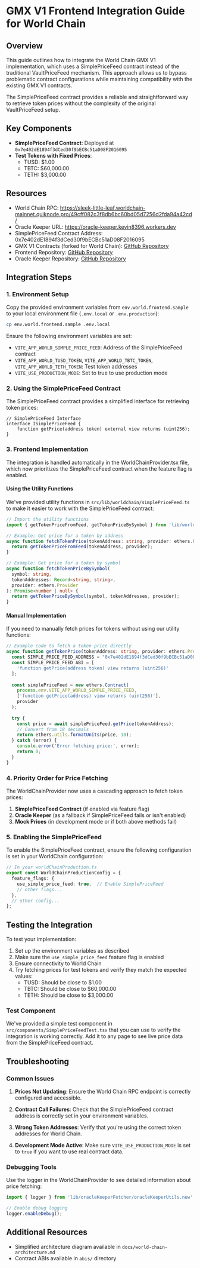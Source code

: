 # GMX V1 Frontend Integration Guide for World Chain

## Overview

This guide outlines how to integrate the World Chain GMX V1 implementation, which uses a SimplePriceFeed contract instead of the traditional VaultPriceFeed mechanism. This approach allows us to bypass problematic contract configurations while maintaining compatibility with the existing GMX V1 contracts.

The SimplePriceFeed contract provides a reliable and straightforward way to retrieve token prices without the complexity of the original VaultPriceFeed setup.

## Key Components

- **SimplePriceFeed Contract**: Deployed at `0x7e402dE1894f3dCed30f9bECBc51aD08F2016095`
- **Test Tokens with Fixed Prices**:
  - TUSD: $1.00
  - TBTC: $60,000.00
  - TETH: $3,000.00

## Resources

- World Chain RPC: https://sleek-little-leaf.worldchain-mainnet.quiknode.pro/49cff082c3f8db6bc60bd05d7256d2fda94a42cd/
- Oracle Keeper URL: https://oracle-keeper.kevin8396.workers.dev
- SimplePriceFeed Contract Address: 0x7e402dE1894f3dCed30f9bECBc51aD08F2016095
- GMX V1 Contracts (forked for World Chain): [GitHub Repository](https://github.com/Tytandoteth/gmx-contracts-world)
- Frontend Repository: [GitHub Repository](https://github.com/Tytandoteth/gmx-interface-world)
- Oracle Keeper Repository: [GitHub Repository](https://github.com/Tytandoteth/redstone-oracle-keeper)

## Integration Steps

### 1. Environment Setup

Copy the provided environment variables from `env.world.frontend.sample` to your local environment file (`.env.local` or `.env.production`):

```bash
cp env.world.frontend.sample .env.local
```

Ensure the following environment variables are set:

- `VITE_APP_WORLD_SIMPLE_PRICE_FEED`: Address of the SimplePriceFeed contract
- `VITE_APP_WORLD_TUSD_TOKEN`, `VITE_APP_WORLD_TBTC_TOKEN`, `VITE_APP_WORLD_TETH_TOKEN`: Test token addresses
- `VITE_USE_PRODUCTION_MODE`: Set to true to use production mode

### 2. Using the SimplePriceFeed Contract

The SimplePriceFeed contract provides a simplified interface for retrieving token prices:

```solidity
// SimplePriceFeed Interface
interface ISimplePriceFeed {
    function getPrice(address token) external view returns (uint256);
}
```

### 3. Frontend Implementation

The integration is handled automatically in the WorldChainProvider.tsx file, which now prioritizes the SimplePriceFeed contract when the feature flag is enabled.

#### Using the Utility Functions

We've provided utility functions in `src/lib/worldchain/simplePriceFeed.ts` to make it easier to work with the SimplePriceFeed contract:

```typescript
// Import the utility functions
import { getTokenPriceFromFeed, getTokenPriceBySymbol } from 'lib/worldchain/simplePriceFeed';

// Example: Get price for a token by address
async function fetchTokenPrice(tokenAddress: string, provider: ethers.Provider): Promise<number | null> {
  return getTokenPriceFromFeed(tokenAddress, provider);
}

// Example: Get price for a token by symbol
async function fetchTokenPriceBySymbol(
  symbol: string, 
  tokenAddresses: Record<string, string>,
  provider: ethers.Provider
): Promise<number | null> {
  return getTokenPriceBySymbol(symbol, tokenAddresses, provider);
}
```

#### Manual Implementation

If you need to manually fetch prices for tokens without using our utility functions:

```typescript
// Example code to fetch a token price directly
async function getTokenPrice(tokenAddress: string, provider: ethers.Provider): Promise<number> {
  const SIMPLE_PRICE_FEED_ADDRESS = "0x7e402dE1894f3dCed30f9bECBc51aD08F2016095";
  const SIMPLE_PRICE_FEED_ABI = [
    'function getPrice(address token) view returns (uint256)'
  ];
  
  const simplePriceFeed = new ethers.Contract(
    process.env.VITE_APP_WORLD_SIMPLE_PRICE_FEED,
    ['function getPrice(address) view returns (uint256)'],
    provider
  );
  
  try {
    const price = await simplePriceFeed.getPrice(tokenAddress);
    // Convert from 18 decimals
    return ethers.utils.formatUnits(price, 18);
  } catch (error) {
    console.error('Error fetching price:', error);
    return 0;
  }
}
```

### 4. Priority Order for Price Fetching

The WorldChainProvider now uses a cascading approach to fetch token prices:

1. **SimplePriceFeed Contract** (if enabled via feature flag)
2. **Oracle Keeper** (as a fallback if SimplePriceFeed fails or isn't enabled)
3. **Mock Prices** (in development mode or if both above methods fail)

### 5. Enabling the SimplePriceFeed

To enable the SimplePriceFeed contract, ensure the following configuration is set in your WorldChain configuration:

```typescript
// In your worldChainProduction.ts
export const WorldChainProductionConfig = {
  feature_flags: {
    use_simple_price_feed: true,  // Enable SimplePriceFeed
    // other flags...
  },
  // other config...
};
```

## Testing the Integration

To test your implementation:

1. Set up the environment variables as described
2. Make sure the `use_simple_price_feed` feature flag is enabled
3. Ensure connectivity to World Chain
4. Try fetching prices for test tokens and verify they match the expected values:
   - TUSD: Should be close to $1.00
   - TBTC: Should be close to $60,000.00
   - TETH: Should be close to $3,000.00

### Test Component

We've provided a simple test component in `src/components/SimplePriceFeedTest.tsx` that you can use to verify the integration is working correctly. Add it to any page to see live price data from the SimplePriceFeed contract.

## Troubleshooting

### Common Issues

1. **Prices Not Updating**: Ensure the World Chain RPC endpoint is correctly configured and accessible.

2. **Contract Call Failures**: Check that the SimplePriceFeed contract address is correctly set in your environment variables.

3. **Wrong Token Addresses**: Verify that you're using the correct token addresses for World Chain.

4. **Development Mode Active**: Make sure `VITE_USE_PRODUCTION_MODE` is set to `true` if you want to use real contract data.

### Debugging Tools

Use the logger in the WorldChainProvider to see detailed information about price fetching:

```typescript
import { logger } from 'lib/oracleKeeperFetcher/oracleKeeperUtils.new';

// Enable debug logging
logger.enableDebug();
```

## Additional Resources

- Simplified architecture diagram available in `docs/world-chain-architecture.md`
- Contract ABIs available in `abis/` directory
